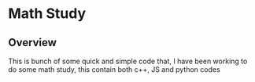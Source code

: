 # Math Study



## Overview

This is bunch of some quick and simple code that, I have been working to do some math study, this contain both c++,
JS and python codes
